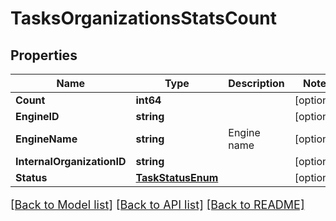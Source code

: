 # TasksOrganizationsStatsCount

## Properties

Name | Type | Description | Notes
------------ | ------------- | ------------- | -------------
**Count** | **int64** |  | [optional] 
**EngineID** | **string** |  | [optional] 
**EngineName** | **string** | Engine name | [optional] 
**InternalOrganizationID** | **string** |  | [optional] 
**Status** | [**TaskStatusEnum**](TaskStatusEnum.md) |  | [optional] 

[[Back to Model list]](../README.md#documentation-for-models) [[Back to API list]](../README.md#documentation-for-api-endpoints) [[Back to README]](../README.md)

<style>
     p, ul, ol, li { font-size: 18px !important;}
</style>


